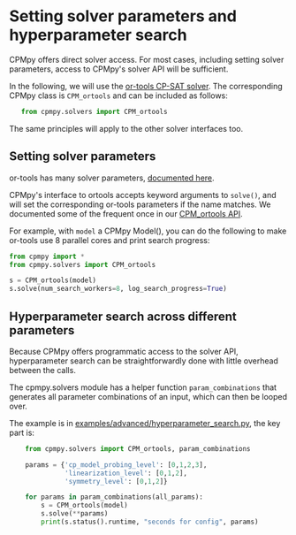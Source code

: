# Setting solver parameters and hyperparameter search

CPMpy offers direct solver access. For most cases, including setting solver parameters, access to CPMpy's solver API will be sufficient.

In the following, we will use the [or-tools CP-SAT solver](cpmpy/solvers/ortools.py>). The corresponding CPMpy class is `CPM_ortools` and can be included as follows:

```python
   from cpmpy.solvers import CPM_ortools
```

The same principles will apply to the other solver interfaces too.


## Setting solver parameters
or-tools has many solver parameters, [documented here](https://github.com/google/or-tools/blob/stable/ortools/sat/sat_parameters.proto]).

CPMpy's interface to ortools accepts keyword arguments to `solve()`, and will set the corresponding or-tools parameters if the name matches. We documented some of the frequent once in our [CPM_ortools API](cpmpy/solvers/ortools.py).

For example, with `model` a CPMpy Model(), you can do the following to make or-tools use 8 parallel cores and print search progress:

```python
from cpmpy import *
from cpmpy.solvers import CPM_ortools

s = CPM_ortools(model)
s.solve(num_search_workers=8, log_search_progress=True)
```

## Hyperparameter search across different parameters
Because CPMpy offers programmatic access to the solver API, hyperparameter search can be straightforwardly done with little overhead between the calls.

The cpmpy.solvers module has a helper function `param_combinations` that generates all parameter combinations of an input, which can then be looped over.

The example is in [examples/advanced/hyperparameter_search.py](examples/advanced/hyperparameter_search.py), the key part is:

```python
    from cpmpy.solvers import CPM_ortools, param_combinations

    params = {'cp_model_probing_level': [0,1,2,3],
              'linearization_level': [0,1,2],
              'symmetry_level': [0,1,2]}

    for params in param_combinations(all_params):
        s = CPM_ortools(model)
        s.solve(**params)
        print(s.status().runtime, "seconds for config", params)
```
